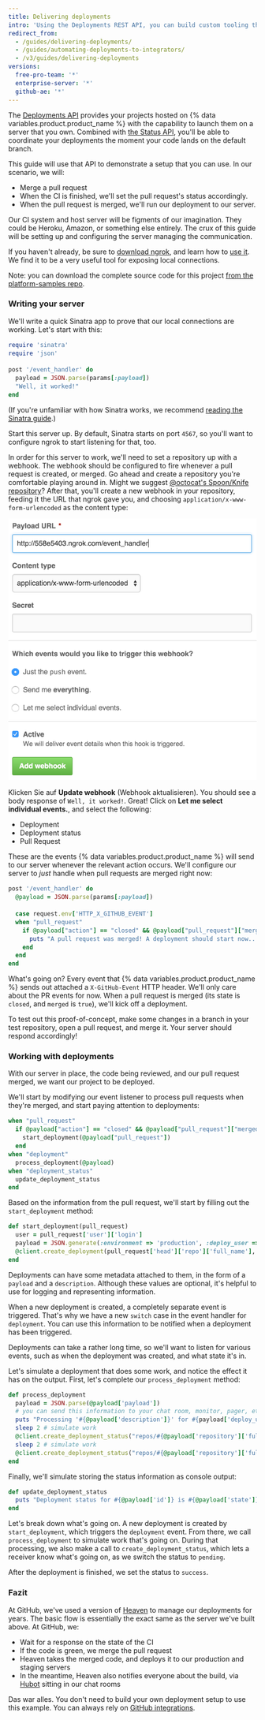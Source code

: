 ```yaml
---
title: Delivering deployments
intro: 'Using the Deployments REST API, you can build custom tooling that interacts with your server and a third-party app.'
redirect_from:
  - /guides/delivering-deployments/
  - /guides/automating-deployments-to-integrators/
  - /v3/guides/delivering-deployments
versions:
  free-pro-team: '*'
  enterprise-server: '*'
  github-ae: '*'
---
```

 
  

The [Deployments API][deploy API] provides your projects hosted on {% data variables.product.product_name %} with the capability to launch them on a server that you own. Combined with [the Status API][status API], you'll be able to coordinate your deployments the moment your code lands on the default branch.

This guide will use that API to demonstrate a setup that you can use. In our scenario, we will:

* Merge a pull request
* When the CI is finished, we'll set the pull request's status accordingly.
* When the pull request is merged, we'll run our deployment to our server.

Our CI system and host server will be figments of our imagination. They could be Heroku, Amazon, or something else entirely. The crux of this guide will be setting up and configuring the server managing the communication.

If you haven't already, be sure to [download ngrok][ngrok], and learn how to [use it][using ngrok]. We find it to be a very useful tool for exposing local connections.

Note: you can download the complete source code for this project [from the platform-samples repo][platform samples].

### Writing your server

We'll write a quick Sinatra app to prove that our local connections are working. Let's start with this:

``` ruby
require 'sinatra'
require 'json'

post '/event_handler' do
  payload = JSON.parse(params[:payload])
  "Well, it worked!"
end
```

(If you're unfamiliar with how Sinatra works, we recommend [reading the Sinatra guide][Sinatra].)

Start this server up. By default, Sinatra starts on port `4567`, so you'll want to configure ngrok to start listening for that, too.

In order for this server to work, we'll need to set a repository up with a webhook. The webhook should be configured to fire whenever a pull request is created, or merged. Go ahead and create a repository you're comfortable playing around in. Might we suggest [@octocat's Spoon/Knife repository](https://github.com/octocat/Spoon-Knife)? After that, you'll create a new webhook in your repository, feeding it the URL that ngrok gave you, and choosing `application/x-www-form-urlencoded` as the content type:

![A new ngrok URL](/assets/images/webhook_sample_url.png)

Klicken Sie auf **Update webhook** (Webhook aktualisieren). You should see a body response of `Well, it worked!`. Great! Click on **Let me select individual events.**, and select the following:

* Deployment
* Deployment status
* Pull Request

These are the events {% data variables.product.product_name %} will send to our server whenever the relevant action occurs. We'll configure our server to *just* handle when pull requests are merged right now:

``` ruby
post '/event_handler' do
  @payload = JSON.parse(params[:payload])

  case request.env['HTTP_X_GITHUB_EVENT']
  when "pull_request"
    if @payload["action"] == "closed" && @payload["pull_request"]["merged"]
      puts "A pull request was merged! A deployment should start now..."
    end
  end
end
```

What's going on? Every event that {% data variables.product.product_name %} sends out attached a `X-GitHub-Event` HTTP header. We'll only care about the PR events for now. When a pull request is merged (its state is `closed`, and `merged` is `true`), we'll kick off a deployment.

To test out this proof-of-concept, make some changes in a branch in your test repository, open a pull request, and merge it. Your server should respond accordingly!

### Working with deployments

With our server in place, the code being reviewed, and our pull request merged, we want our project to be deployed.

We'll start by modifying our event listener to process pull requests when they're merged, and start paying attention to deployments:

``` ruby
when "pull_request"
  if @payload["action"] == "closed" && @payload["pull_request"]["merged"]
    start_deployment(@payload["pull_request"])
  end
when "deployment"
  process_deployment(@payload)
when "deployment_status"
  update_deployment_status
end
```

Based on the information from the pull request, we'll start by filling out the `start_deployment` method:

``` ruby
def start_deployment(pull_request)
  user = pull_request['user']['login']
  payload = JSON.generate(:environment => 'production', :deploy_user => user)
  @client.create_deployment(pull_request['head']['repo']['full_name'], pull_request['head']['sha'], {:payload => payload, :description => "Deploying my sweet branch"})
end
```

Deployments can have some metadata attached to them, in the form of a `payload` and a `description`. Although these values are optional, it's helpful to use for logging and representing information.

When a new deployment is created, a completely separate event is triggered. That's why we have a new `switch` case in the event handler for `deployment`. You can use this information to be notified when a deployment has been triggered.

Deployments can take a rather long time, so we'll want to listen for various events, such as when the deployment was created, and what state it's in.

Let's simulate a deployment that does some work, and notice the effect it has on the output. First, let's complete our `process_deployment` method:

``` ruby
def process_deployment
  payload = JSON.parse(@payload['payload'])
  # you can send this information to your chat room, monitor, pager, etc.
  puts "Processing '#{@payload['description']}' for #{payload['deploy_user']} to #{payload['environment']}"
  sleep 2 # simulate work
  @client.create_deployment_status("repos/#{@payload['repository']['full_name']}/deployments/#{@payload['id']}", 'pending')
  sleep 2 # simulate work
  @client.create_deployment_status("repos/#{@payload['repository']['full_name']}/deployments/#{@payload['id']}", 'success')
end
```

Finally, we'll simulate storing the status information as console output:

``` ruby
def update_deployment_status
  puts "Deployment status for #{@payload['id']} is #{@payload['state']}"
end
```

Let's break down what's going on. A new deployment is created by `start_deployment`, which triggers the `deployment` event. From there, we call `process_deployment` to simulate work that's going on. During that processing, we also make a call to `create_deployment_status`, which lets a receiver know what's going on, as we switch the status to `pending`.

After the deployment is finished, we set the status to `success`.

### Fazit

At GitHub, we've used a version of [Heaven][heaven] to manage our deployments for years. The basic flow is essentially the exact same as the server we've built above. At GitHub, we:

* Wait for a response on the state of the CI
* If the code is green, we merge the pull request
* Heaven takes the merged code, and deploys it to our production and staging servers
* In the meantime, Heaven also notifies everyone about the build, via [Hubot][hubot] sitting in our chat rooms

Das war alles. You don't need to build your own deployment setup to use this example. You can always rely on [GitHub integrations][integrations].

[deploy API]: /v3/repos/deployments/
[status API]: /guides/building-a-ci-server
[ngrok]: https://ngrok.com/
[using ngrok]: /webhooks/configuring/#using-ngrok
[platform samples]: https://github.com/github/platform-samples/tree/master/api/ruby/delivering-deployments
[Sinatra]: http://www.sinatrarb.com/
[heaven]: https://github.com/atmos/heaven
[hubot]: https://github.com/github/hubot
[integrations]: https://github.com/integrations
